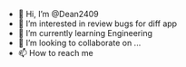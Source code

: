 - 👋 Hi, I’m @Dean2409
- 👀 I’m interested in review bugs for diff app
- 🌱 I’m currently learning Engineering
- 💞️ I’m looking to collaborate on ...
- 📫 How to reach me 

<!---
Dean2409/Dean2409 is a ✨ special ✨ repository because its `README.md` (this file) appears on your GitHub profile.
You can click the Preview link to take a look at your changes.
--->
